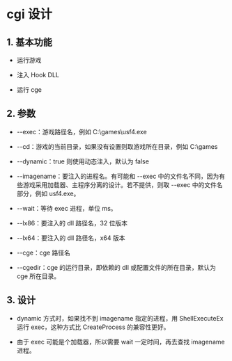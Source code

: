 # cgi 设计

## 1. 基本功能

- 运行游戏

- 注入 Hook DLL

- 运行 cge

## 2. 参数

- --exec：游戏路径名，例如 C:\games\usf4.exe

- --cd：游戏的当前目录，如果没有设置则取游戏所在目录，例如 C:\games

- --dynamic：true 则使用动态注入，默认为 false

- --imagename：要注入的进程名。有可能和 --exec 中的文件名不同，因为有些游戏采用加载器、主程序分离的设计。若不提供，则取 --exec 中的文件名部分，例如 usf4.exe。

- --wait：等待 exec 进程，单位 ms。

- --lx86：要注入的 dll 路径名，32 位版本

- --lx64：要注入的 dll 路径名，x64 版本

- --cge：cge 路径名

- --cgedir：cge 的运行目录，即依赖的 dll 或配置文件的所在目录，默认为 cge 所在目录。

## 3. 设计

- dynamic 方式时，如果找不到 imagename 指定的进程，用 ShellExecuteEx 运行 exec，这种方式比 CreateProcess 的兼容性更好。

- 由于 exec 可能是个加载器，所以需要 wait 一定时间，再去查找 imagename 进程。
